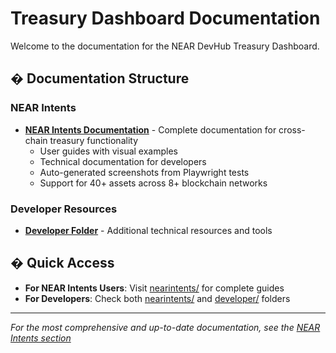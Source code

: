 # Treasury Dashboard Documentation

Welcome to the documentation for the NEAR DevHub Treasury Dashboard.

## � Documentation Structure

### NEAR Intents
- **[NEAR Intents Documentation](nearintents/)** - Complete documentation for cross-chain treasury functionality
  - User guides with visual examples
  - Technical documentation for developers
  - Auto-generated screenshots from Playwright tests
  - Support for 40+ assets across 8+ blockchain networks

### Developer Resources
- **[Developer Folder](developer/)** - Additional technical resources and tools

## � Quick Access

- **For NEAR Intents Users**: Visit [nearintents/](nearintents/) for complete guides
- **For Developers**: Check both [nearintents/](nearintents/) and [developer/](developer/) folders

---

*For the most comprehensive and up-to-date documentation, see the [NEAR Intents section](nearintents/)*
